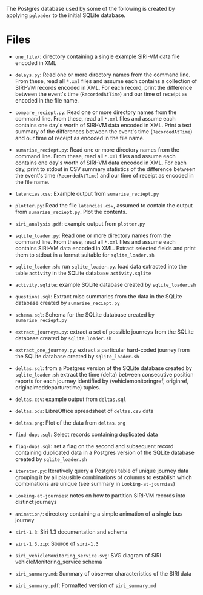 The Postgres database used by some of the following is created by applying
`pgloader` to the initial SQLite database.

Files
=====

* `one_file/`: directory containing a single example SIRI-VM data file
encoded in XML

* `delays.py`: Read one or more directory names from the
command line. From these, read all `*.xml` files and assume each
contains a collection of SIRI-VM records encoded in XML. For each
record, print the difference between
the event's time (`RecordedAtTime`) and our time of receipt
as encoded in the file name.

* `compare_reciept.py`: Read one or more directory names from the
command line. From these, read all `*.xml` files and assume each
contains one day's worth of SIRI-VM data encoded in XML. Print
a text summary of the differences between
the event's time (`RecordedAtTime`) and our time of receipt
as encoded in the file name.

* `sumarise_reciept.py`: Read one or more directory names from the
command line. From these, read all `*.xml` files and assume each
contains one day's worth of SIRI-VM data encoded in XML. For each
day, print to stdout in CSV summary statistics of the difference between
the event's time (`RecordedAtTime`) and our time of receipt
as encoded in the file name.

* `latencies.csv`: Example output from `sumarise_reciept.py`

* `plotter.py`: Read the file `latencies.csv`, assumed to contain the
output from `sumarise_reciept.py`. Plot the contents.

* `siri_analysis.pdf`: example output from `plotter.py`

* `sqlite_loader.py`: Read one or more directory names from the
command line. From these, read all `*.xml` files and assume each
contains SIRI-VM data encoded in XML. Extract selected fields
and print them to stdout in a format suitable for `sqlite_loader.sh`

* `sqlite_loader.sh`: run `sqlite_loader.py`. load data extracted into
the table `activity` in the SQLite database `activity.sqlite`

* `activity.sqlite`: example SQLite database created by `sqlite_loader.sh`

* `questions.sql`: Extract misc summaries from the data in the SQLite
database created by `sumarise_reciept.py`

* `schema.sql`: Schema for the SQLite database created by
`sumarise_reciept.py`

* `extract_journeys.py`: extract a set of possible journeys from the SQLite
database created by `sqlite_loader.sh`

* `extract_one_journey.py`: extract a particular hard-coded journey from
the SQLite database created by `sqlite_loader.sh`

* `deltas.sql`: from a Postgres version of the SQLite database created by `sqlite_loader.sh`
extract the time (delta) between consecutive position reports for each
journey identified by (vehiclemonitoringref, originref, originaimeddeparturetime)
tuples.

* `deltas.csv`: example output from `deltas.sql`

* `deltas.ods`: LibreOffice spreadsheet of `deltas.csv` data

* `deltas.png`: Plot of the data from `deltas.png`

* `find-dups.sql`: Select records containing duplicated data

* `flag-dups.sql`: set a flag on the second and subsequent record containing
duplicated data in a Postgres version of the SQLite database created by
`sqlite_loader.sh`

* `iterator.py`: Iteratively query a Postgres table of unique journey
data grouping it by all plausible combinations of columns to establish which
combinations are unique (see summary in `Looking-at-journies`)

* `Looking-at-journies`: notes on how to partition SIRI-VM records into
distinct journeys

* `animation/`: directory containing a simple animation of a single bus
journey

* `siri-1.3`: Siri 1.3 documentation and schema

* `siri-1.3.zip`: Source of `siri-1.3`

* `siri_vehicleMonitoring_service.svg`: SVG diagram of SIRI
vehicleMonitoring_service schema

* `siri_summary.md`: Summary of observer characteristics of the SIRI data

* `siri_summary.pdf`: Formatted version of `siri_summary.md`

